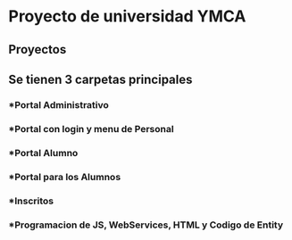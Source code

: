 # Proyecto de universidad YMCA

## Proyectos
## Se tienen 3 carpetas principales

###	*Portal Administrativo
	
###		*Portal con login y menu de Personal
	
###		 *Portal Alumno
	
###		*Portal para los Alumnos 
		
###		*Inscritos 
	
###		*Programacion de JS, WebServices, HTML y Codigo de Entity
